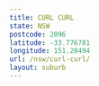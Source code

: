 ```yaml
---
title: CURL CURL
state: NSW
postcode: 2096
latitude: -33.776781
longitude: 151.28494
url: /nsw/curl-curl/
layout: suburb
---
```

